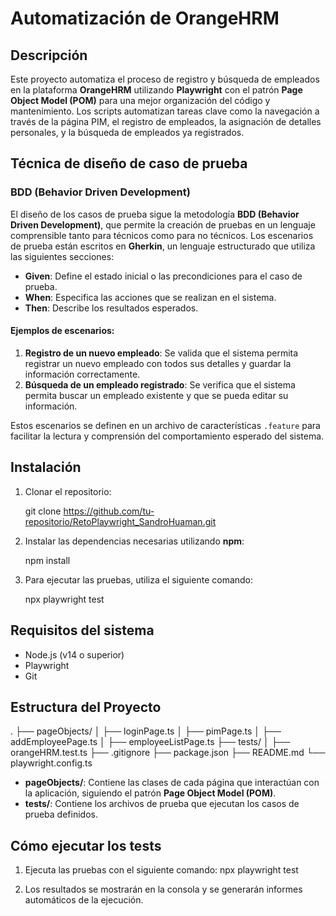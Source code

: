 
# Automatización de OrangeHRM

## Descripción

Este proyecto automatiza el proceso de registro y búsqueda de empleados en la plataforma **OrangeHRM** utilizando **Playwright** con el patrón **Page Object Model (POM)** para una mejor organización del código y mantenimiento. Los scripts automatizan tareas clave como la navegación a través de la página PIM, el registro de empleados, la asignación de detalles personales, y la búsqueda de empleados ya registrados.

## Técnica de diseño de caso de prueba

### BDD (Behavior Driven Development)

El diseño de los casos de prueba sigue la metodología **BDD (Behavior Driven Development)**, que permite la creación de pruebas en un lenguaje comprensible tanto para técnicos como para no técnicos. Los escenarios de prueba están escritos en **Gherkin**, un lenguaje estructurado que utiliza las siguientes secciones:

- **Given**: Define el estado inicial o las precondiciones para el caso de prueba.
- **When**: Especifica las acciones que se realizan en el sistema.
- **Then**: Describe los resultados esperados.

#### Ejemplos de escenarios:

1. **Registro de un nuevo empleado**: Se valida que el sistema permita registrar un nuevo empleado con todos sus detalles y guardar la información correctamente.
2. **Búsqueda de un empleado registrado**: Se verifica que el sistema permita buscar un empleado existente y que se pueda editar su información.

Estos escenarios se definen en un archivo de características `.feature` para facilitar la lectura y comprensión del comportamiento esperado del sistema.

## Instalación

1. Clonar el repositorio:

    git clone https://github.com/tu-repositorio/RetoPlaywright_SandroHuaman.git

   
2. Instalar las dependencias necesarias utilizando **npm**:

    npm install


3. Para ejecutar las pruebas, utiliza el siguiente comando:

    npx playwright test


## Requisitos del sistema

- Node.js (v14 o superior)
- Playwright
- Git

## Estructura del Proyecto

.
├── pageObjects/
│   ├── loginPage.ts
│   ├── pimPage.ts
│   ├── addEmployeePage.ts
│   ├── employeeListPage.ts
├── tests/
│   ├── orangeHRM.test.ts
├── .gitignore
├── package.json
├── README.md
└── playwright.config.ts

- **pageObjects/**: Contiene las clases de cada página que interactúan con la aplicación, siguiendo el patrón **Page Object Model (POM)**.
- **tests/**: Contiene los archivos de prueba que ejecutan los casos de prueba definidos.
  
## Cómo ejecutar los tests

1. Ejecuta las pruebas con el siguiente comando:
    npx playwright test

2. Los resultados se mostrarán en la consola y se generarán informes automáticos de la ejecución.